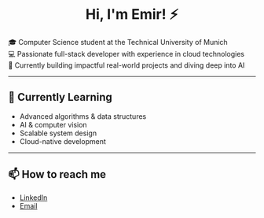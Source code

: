 <h1 align="center">Hi, I'm Emir! ⚡️</h1>

🎓 Computer Science student at the Technical University of Munich  
💻 Passionate full-stack developer with experience in cloud technologies  
🚀 Currently building impactful real-world projects and diving deep into AI  

---

## 🌱 Currently Learning

- Advanced algorithms & data structures  
- AI & computer vision  
- Scalable system design  
- Cloud-native development

---

## 📫 How to reach me

- [LinkedIn](https://www.linkedin.com/in/emir-a-344034236/)
- [Email](mailto:emir.abdybekov@mail.ru)
